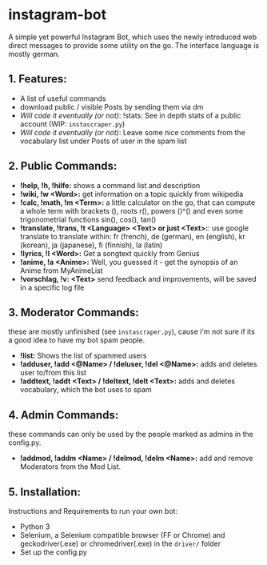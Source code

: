 # instagram-bot
A simple yet powerful Instagram Bot, which uses the newly introduced web direct messages to provide some utility on the go.
The interface language is mostly german.

## 1. Features:
- A list of useful commands
- download public / visible Posts by sending them via dm
- *Will code it eventually (or not)*: !stats: See in depth stats of a public account (WIP: `instascraper.py`)
- *Will code it eventually (or not)*: Leave some nice comments from the vocabulary list under Posts of user in the spam list

## 2. Public Commands:
- **!help, !h, !hilfe:** shows a command list and description
- **!wiki, !w \<Word\>:** get information on a topic quickly from wikipedia
- **!calc, !math, !m \<Term\>:** a little calculator on the go, that can compute a whole term with brackets (), roots r(), powers ()^() and even some trigonometrial functions sin(), cos(), tan()
- **!translate, !trans, !t \<Language\> \<Text\> or just \<Text\>:**: use google translate to translate within: fr (french), de (german), en (english), kr (korean), ja (japanese), fi (finnish), la (latin)
- **!lyrics, !l \<Word\>:** Get a songtext quickly from Genius
- **!anime, !a \<Anime\>:** Well, you guessed it - get the synopsis of an Anime from MyAnimeList
- **!vorschlag, !v: \<Text\>** send feedback and improvements, will be saved in a specific log file

## 3. Moderator Commands:
these are mostly unfinished (see `instascraper.py`), cause i'm not sure if its a good idea to have my bot spam people.
- **!list:** Shows the list of spammed users
- **!adduser, !add <@Name> / !deluser, !del <@Name>:** adds and deletes user to/from this list
- **!addtext, !addt \<Text\> / !deltext, !delt \<Text\>:** adds and deletes vocabulary, which the bot uses to spam

## 4. Admin Commands:
these commands can only be used by the people marked as admins in the config.py.
- **!addmod, !addm \<Name\> / !delmod, !delm \<Name\>:** add and remove Moderators from the Mod List.

## 5. Installation:
Instructions and Requirements to run your own bot:
- Python 3
- Selenium, a Selenium compatible browser (FF or Chrome) and geckodriver(.exe) or chromedriver(.exe) in the `driver/` folder
- Set up the config.py
